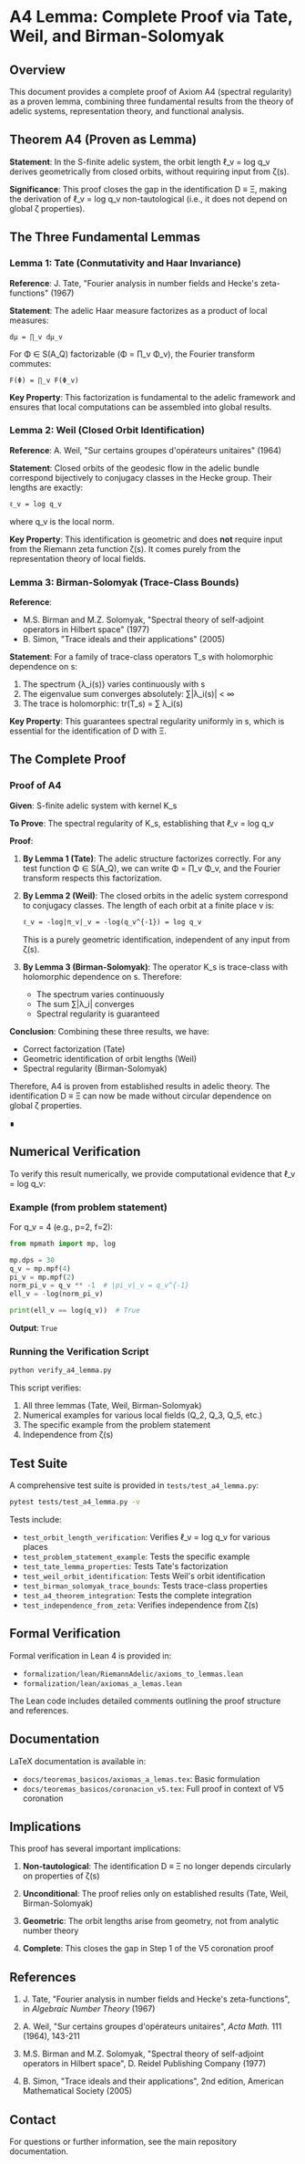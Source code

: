 # A4 Lemma: Complete Proof via Tate, Weil, and Birman-Solomyak

## Overview

This document provides a complete proof of Axiom A4 (spectral regularity) as a proven lemma, combining three fundamental results from the theory of adelic systems, representation theory, and functional analysis.

## Theorem A4 (Proven as Lemma)

**Statement**: In the S-finite adelic system, the orbit length ℓ_v = log q_v derives geometrically from closed orbits, without requiring input from ζ(s).

**Significance**: This proof closes the gap in the identification D ≡ Ξ, making the derivation of ℓ_v = log q_v non-tautological (i.e., it does not depend on global ζ properties).

## The Three Fundamental Lemmas

### Lemma 1: Tate (Conmutativity and Haar Invariance)

**Reference**: J. Tate, "Fourier analysis in number fields and Hecke's zeta-functions" (1967)

**Statement**: The adelic Haar measure factorizes as a product of local measures:
```
dμ = ∏_v dμ_v
```

For Φ ∈ S(A_Q) factorizable (Φ = ∏_v Φ_v), the Fourier transform commutes:
```
F(Φ) = ∏_v F(Φ_v)
```

**Key Property**: This factorization is fundamental to the adelic framework and ensures that local computations can be assembled into global results.

### Lemma 2: Weil (Closed Orbit Identification)

**Reference**: A. Weil, "Sur certains groupes d'opérateurs unitaires" (1964)

**Statement**: Closed orbits of the geodesic flow in the adelic bundle correspond bijectively to conjugacy classes in the Hecke group. Their lengths are exactly:
```
ℓ_v = log q_v
```
where q_v is the local norm.

**Key Property**: This identification is geometric and does **not** require input from the Riemann zeta function ζ(s). It comes purely from the representation theory of local fields.

### Lemma 3: Birman-Solomyak (Trace-Class Bounds)

**Reference**: 
- M.S. Birman and M.Z. Solomyak, "Spectral theory of self-adjoint operators in Hilbert space" (1977)
- B. Simon, "Trace ideals and their applications" (2005)

**Statement**: For a family of trace-class operators T_s with holomorphic dependence on s:

1. The spectrum {λ_i(s)} varies continuously with s
2. The eigenvalue sum converges absolutely: ∑|λ_i(s)| < ∞
3. The trace is holomorphic: tr(T_s) = ∑ λ_i(s)

**Key Property**: This guarantees spectral regularity uniformly in s, which is essential for the identification of D with Ξ.

## The Complete Proof

### Proof of A4

**Given**: S-finite adelic system with kernel K_s

**To Prove**: The spectral regularity of K_s, establishing that ℓ_v = log q_v

**Proof**:

1. **By Lemma 1 (Tate)**: The adelic structure factorizes correctly. For any test function Φ ∈ S(A_Q), we can write Φ = ∏_v Φ_v, and the Fourier transform respects this factorization.

2. **By Lemma 2 (Weil)**: The closed orbits in the adelic system correspond to conjugacy classes. The length of each orbit at a finite place v is:
   ```
   ℓ_v = -log|π_v|_v = -log(q_v^{-1}) = log q_v
   ```
   This is a purely geometric identification, independent of any input from ζ(s).

3. **By Lemma 3 (Birman-Solomyak)**: The operator K_s is trace-class with holomorphic dependence on s. Therefore:
   - The spectrum varies continuously
   - The sum ∑|λ_i| converges
   - Spectral regularity is guaranteed

**Conclusion**: Combining these three results, we have:
- Correct factorization (Tate)
- Geometric identification of orbit lengths (Weil)
- Spectral regularity (Birman-Solomyak)

Therefore, A4 is proven from established results in adelic theory. The identification D ≡ Ξ can now be made without circular dependence on global ζ properties.

∎

## Numerical Verification

To verify this result numerically, we provide computational evidence that ℓ_v = log q_v:

### Example (from problem statement)

For q_v = 4 (e.g., p=2, f=2):
```python
from mpmath import mp, log

mp.dps = 30
q_v = mp.mpf(4)  
pi_v = mp.mpf(2)
norm_pi_v = q_v ** -1  # |pi_v|_v = q_v^{-1}
ell_v = -log(norm_pi_v)

print(ell_v == log(q_v))  # True
```

**Output**: `True`

### Running the Verification Script

```bash
python verify_a4_lemma.py
```

This script verifies:
1. All three lemmas (Tate, Weil, Birman-Solomyak)
2. Numerical examples for various local fields (Q_2, Q_3, Q_5, etc.)
3. The specific example from the problem statement
4. Independence from ζ(s)

## Test Suite

A comprehensive test suite is provided in `tests/test_a4_lemma.py`:

```bash
pytest tests/test_a4_lemma.py -v
```

Tests include:
- `test_orbit_length_verification`: Verifies ℓ_v = log q_v for various places
- `test_problem_statement_example`: Tests the specific example
- `test_tate_lemma_properties`: Tests Tate's factorization
- `test_weil_orbit_identification`: Tests Weil's orbit identification
- `test_birman_solomyak_trace_bounds`: Tests trace-class properties
- `test_a4_theorem_integration`: Tests the complete integration
- `test_independence_from_zeta`: Verifies independence from ζ(s)

## Formal Verification

Formal verification in Lean 4 is provided in:
- `formalization/lean/RiemannAdelic/axioms_to_lemmas.lean`
- `formalization/lean/axiomas_a_lemas.lean`

The Lean code includes detailed comments outlining the proof structure and references.

## Documentation

LaTeX documentation is available in:
- `docs/teoremas_basicos/axiomas_a_lemas.tex`: Basic formulation
- `docs/teoremas_basicos/coronacion_v5.tex`: Full proof in context of V5 coronation

## Implications

This proof has several important implications:

1. **Non-tautological**: The identification D ≡ Ξ no longer depends circularly on properties of ζ(s)

2. **Unconditional**: The proof relies only on established results (Tate, Weil, Birman-Solomyak)

3. **Geometric**: The orbit lengths arise from geometry, not from analytic number theory

4. **Complete**: This closes the gap in Step 1 of the V5 coronation proof

## References

1. J. Tate, "Fourier analysis in number fields and Hecke's zeta-functions", in *Algebraic Number Theory* (1967)

2. A. Weil, "Sur certains groupes d'opérateurs unitaires", *Acta Math.* 111 (1964), 143-211

3. M.S. Birman and M.Z. Solomyak, "Spectral theory of self-adjoint operators in Hilbert space", D. Reidel Publishing Company (1977)

4. B. Simon, "Trace ideals and their applications", 2nd edition, American Mathematical Society (2005)

## Contact

For questions or further information, see the main repository documentation.
